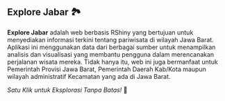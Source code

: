 ## Explore Jabar 🏞️

**Explore Jabar** adalah web berbasis RShiny yang bertujuan untuk menyediakan informasi terkini tentang pariwisata di wilayah Jawa Barat. Aplikasi ini menggunakan data dari berbagai sumber untuk menampilkan analisis dan visualisasi yang membantu pengguna dalam merencanakan perjalanan wisata mereka. 
Tidak hanya itu, web ini juga bermanfaat untuk Pemerintah Provisi Jawa Barat, Pemerintah Daerah Kab/Kota maupun wilayah administratif Kecamatan yang ada di Jawa Barat.
</p>

*Satu Klik untuk Eksplorasi Tanpa Batas!* 🚀
